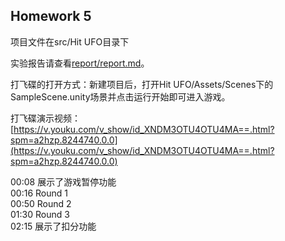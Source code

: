 ## Homework 5

项目文件在src/Hit UFO目录下

实验报告请查看[report/report.md](report/report.md)。

打飞碟的打开方式：新建项目后，打开Hit UFO/Assets/Scenes下的SampleScene.unity场景并点击运行开始即可进入游戏。

打飞碟演示视频：[https://v.youku.com/v_show/id_XNDM3OTU4OTU4MA==.html?spm=a2hzp.8244740.0.0](https://v.youku.com/v_show/id_XNDM3OTU4OTU4MA==.html?spm=a2hzp.8244740.0.0)

00:08 展示了游戏暂停功能  
00:16 Round 1  
00:50 Round 2  
01:30 Round 3  
02:15 展示了扣分功能  

